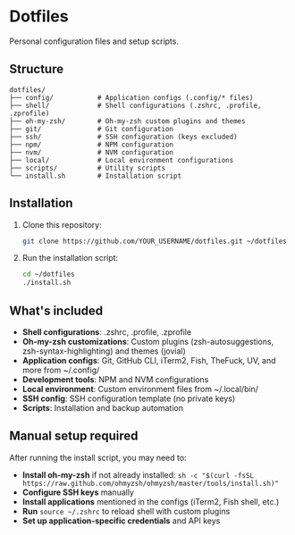 # Dotfiles

Personal configuration files and setup scripts.

## Structure

```
dotfiles/
├── config/           # Application configs (.config/* files)
├── shell/            # Shell configurations (.zshrc, .profile, .zprofile)
├── oh-my-zsh/        # Oh-my-zsh custom plugins and themes
├── git/              # Git configuration
├── ssh/              # SSH configuration (keys excluded)
├── npm/              # NPM configuration
├── nvm/              # NVM configuration
├── local/            # Local environment configurations
├── scripts/          # Utility scripts
└── install.sh        # Installation script
```

## Installation

1. Clone this repository:
   ```bash
   git clone https://github.com/YOUR_USERNAME/dotfiles.git ~/dotfiles
   ```

2. Run the installation script:
   ```bash
   cd ~/dotfiles
   ./install.sh
   ```

## What's included

- **Shell configurations**: .zshrc, .profile, .zprofile
- **Oh-my-zsh customizations**: Custom plugins (zsh-autosuggestions, zsh-syntax-highlighting) and themes (jovial)
- **Application configs**: Git, GitHub CLI, iTerm2, Fish, TheFuck, UV, and more from ~/.config/
- **Development tools**: NPM and NVM configurations
- **Local environment**: Custom environment files from ~/.local/bin/
- **SSH config**: SSH configuration template (no private keys)
- **Scripts**: Installation and backup automation

## Manual setup required

After running the install script, you may need to:
- **Install oh-my-zsh** if not already installed: `sh -c "$(curl -fsSL https://raw.github.com/ohmyzsh/ohmyzsh/master/tools/install.sh)"`
- **Configure SSH keys** manually
- **Install applications** mentioned in the configs (iTerm2, Fish shell, etc.)
- **Run** `source ~/.zshrc` to reload shell with custom plugins
- **Set up application-specific credentials** and API keys